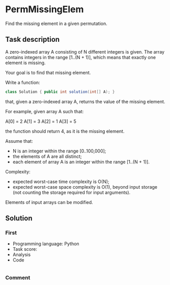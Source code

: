 # PermMissingElem

Find the missing element in a given permutation.

## Task description

A zero-indexed array A consisting of N different integers is given. The array contains integers in the range [1..(N + 1)], which means that exactly one element is missing.

Your goal is to find that missing element.

Write a function:

```java
class Solution { public int solution(int[] A); }
```

that, given a zero-indexed array A, returns the value of the missing element.

For example, given array A such that:

  A[0] = 2  A[1] = 3  A[2] = 1  A[3] = 5

the function should return 4, as it is the missing element.

Assume that:

* N is an integer within the range [0..100,000];
* the elements of A are all distinct;
* each element of array A is an integer within the range [1..(N + 1)].

Complexity:

* expected worst-case time complexity is O(N);
* expected worst-case space complexity is O(1), beyond input storage (not counting the storage required for input arguments).

Elements of input arrays can be modified.

## Solution

### First

* Programming language: Python
* Task score:
* Analysis
* Code

```python

```


### Comment
